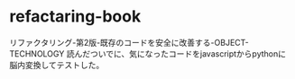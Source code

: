 # refactaring-book

リファクタリング-第2版-既存のコードを安全に改善する-OBJECT-TECHNOLOGY 
読んだついでに、気になったコードをjavascriptからpythonに脳内変換してテストした。
